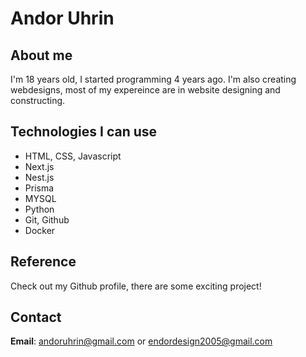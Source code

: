 # Andor Uhrin

## About me

I'm 18 years old, I started programming 4 years ago. I'm also creating webdesigns, most of my expereince are in website designing and constructing.

## Technologies I can use

- HTML, CSS, Javascript
- Next.js
- Nest.js
- Prisma
- MYSQL
- Python
- Git, Github
- Docker

## Reference

Check out my Github profile, there are some exciting project!

## Contact

**Email**: andoruhrin@gmail.com or endordesign2005@gmail.com

